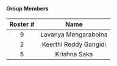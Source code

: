 
#### Group Members

|Roster #        | Name                 |
|:--------:|:--------------------:|
|   9     |    Lavanya Mengaraboina      |
|   2      |   Keerthi Reddy Gangidi         |
|   5     |    Krishna Saka       |
